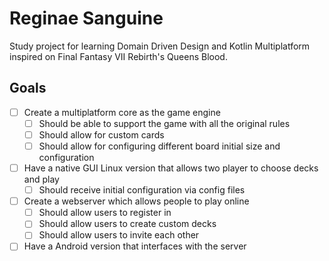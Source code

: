 # Reginae Sanguine

Study project for learning Domain Driven Design and Kotlin Multiplatform inspired on Final Fantasy VII Rebirth's Queens Blood.

## Goals

- [ ] Create a multiplatform core as the game engine
  - [ ] Should be able to support the game with all the original rules
  - [ ] Should allow for custom cards
  - [ ] Should allow for configuring different board initial size and configuration
- [ ] Have a native GUI Linux version that allows two player to choose decks and play
  - [ ] Should receive initial configuration via config files
- [ ] Create a webserver which allows people to play online
  - [ ] Should allow users to register in
  - [ ] Should allow users to create custom decks
  - [ ] Should allow users to invite each other
- [ ] Have a Android version that interfaces with the server